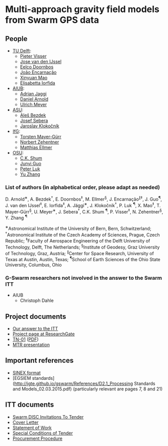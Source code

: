 # Multi-approach gravity field models from Swarm GPS data

## People

- [TU Delft](http://www.lr.tudelft.nl/en/organisation/departments/space-engineering/astrodynamics-and-space-missions/people/):
  - [Pieter Visser](https://www.tudelft.nl/en/staff/p.n.a.m.visser/)
  - [Jose van den IJssel](https://www.tudelft.nl/en/staff/j.a.a.vandenijssel/)
  - [Eelco Doornbos](https://www.tudelft.nl/en/staff/e.n.doornbos/)
  - [João Encarnação](https://directory.utexas.edu/index.php?q=encarnacao&scope=all&i=2)
  - [Xinyuan Mao](https://www.tudelft.nl/en/staff/x.mao/)
  - [Elisabetta Iorfida](https://www.tudelft.nl/staff/e.iorfida/)
- [AIUB](http://www.aiub.unibe.ch/about_us/team/index_eng.html):
  - [Adrian Jaggi](http://www.aiub.unibe.ch/ueber_uns/personen/prof_dr_jaeggi_adrian/index_ger.html)
  - [Daniel Arnold](http://www.aiub.unibe.ch/ueber_uns/personen/dr_arnold_daniel/index_ger.html)
  - [Ulrich Meyer](http://www.aiub.unibe.ch/ueber_uns/personen/dr_meyer_ulrich/index_ger.html)
- [ASU](http://galaxy.asu.cas.cz/planets/index.php?page=people):
  - [Aleš Bezdek](http://www1.asu.cas.cz/person/bezdek.html)
  - [Josef Sebera](https://scholar.google.cz/citations?user=uCceqE8AAAAJ)
  - [Jaroslav Klokočník](http://www1.asu.cas.cz/person/klokocnik.html)
- [IfG](https://www.tugraz.at/institute/ifg/institute/team/):
  - [Torsten Mayer-Gürr](https://online.tugraz.at/tug_online/visitenkarte.show_vcard?pPersonenGruppe=3&pPersonenId=ADD0610FA1295423)
  - [Norbert Zehentner](https://online.tugraz.at/tug_online/visitenkarte.show_vcard?pPersonenGruppe=3&pPersonenId=F57785AFEDC61EF9)
  - [Matthias Ellmer](https://online.tugraz.at/tug_online/visitenkarte.show_vcard?pPersonenGruppe=3&pPersonenId=4FA7CD7854879AF5)
- [OSU](https://earthsciences.osu.edu/directory):
  - [C.K. Shum](https://earthsciences.osu.edu/people/shum.3)
  - [Junyi Guo](https://earthsciences.osu.edu/people/guo.81)
  - [Peter Luk](https://earthsciences.osu.edu/people/luk.8)
  - [Yu Zhang](https://earthsciences.osu.edu/people/zhang.6345)


### List of authors (in alphabetical order, please adapt as needed)

D. Arnold<sup>&lowast;</sup>,
A. Bezdek<sup>&dagger;</sup>,
E. Doornbos<sup>&Dagger;</sup>,
M. Ellmer<sup>&sect;</sup>,
J. Encarnação<sup>&parallel;&Dagger;</sup>,
J. Guo<sup>&para;</sup>,
J. van den IJssel<sup>&Dagger;</sup>,
E. Iorfida<sup>&Dagger;</sup>,
A. Jäggi<sup>&lowast;</sup>,
J. Klokočník<sup>&dagger;</sup>,
P. Luk <sup>&para;</sup>,
X. Mao<sup>&Dagger;</sup>,
T. Mayer-Gürr<sup>&sect;</sup>,
U. Meyer<sup>&lowast;</sup>,
J. Sebera<sup>&dagger;</sup>,
C.K. Shum <sup>&para;</sup>,
P. Visser<sup>&Dagger;</sup>,
N. Zehentner<sup>&sect;</sup>,
Y. Zhang <sup>&para;</sup>
           
<sup>&lowast;</sup>Astronomical Institute of the University of Bern, Bern, Schwitzerland;
<sup>&dagger;</sup>Astronomical Institute of the Czech Academy of Sciences, Prague, Czech Republic;
<sup>&Dagger;</sup>Faculty of Aerospace Engineering of the Delft University of Technology, Delft, The Netherlands;
<sup>&sect;</sup>Institute of Geodesy, Graz University of Technology, Graz, Austria;
<sup>&parallel;</sup>Center for Space Research, University of Texas at Austin, Austin, Texas;
<sup>&para;</sup>School of Earth Sciences of the Ohio State University, Columbus, Ohio

### G-Swarm researchers not involved in the answer to the Swarm ITT

- AIUB
  - Christoph Dahle


## Project documents

- [Our answer to the ITT](http://jgte.github.io/gswarm/swarmITT_html.html)
- [Project page at ResearchGate](https://www.researchgate.net/project/Multi-approach-gravity-field-models-from-Swarm-GPS-data)
- [TN-01](http://jgte.github.io/gswarm/TN-01/TN-01_html.html) ([PDF](http://jgte.github.io/gswarm/TN-01/TN-01.pdf))
- [MTR presentation](http://jgte.github.io/gswarm/SW_HO_TUD_GS_0001_WP200-complete.pptx)

## Important references

- [SINEX format](http://jgte.github.io/gswarm/SINEX/)
- [EGSIEM standards](http://jgte.github.io/gswarm/References/D2.1_Processing Standards and Models_02.03.2015.pdf) (particularly relevant are pages 7, 8 and 21)

## ITT documents

- [Swarm DISC Invitations To Tender](http://www.space.dtu.dk/english/research/projects/project-descriptions/swarm/swarm_disc_itts)
- [Cover Letter](http://www.space.dtu.dk/english/-/media/Institutter/Space/forskning/projekter/swarm/SwarmDISC/SD-ITT-1_1/SW-CL-DTU-GS-111_Cover_letter_ITT_1_1_rev2.ashx?la=da)
- [Statement of Work](http://www.space.dtu.dk/english/-/media/Institutter/Space/forskning/projekter/swarm/SwarmDISC/SD-ITT-1_1/SW-SW-DTU-GS-111_ITT1-1_SoW.ashx?la=da)
- [Special Conditions of Tender](http://www.space.dtu.dk/english/-/media/Institutter/Space/forskning/projekter/swarm/SwarmDISC/SD-ITT-1_1/SW-TC-DTU-GS-111_ITT1-1_Special_Conditions_of_Tender.ashx?la=da)
- [Procurement Procedure](http://www.space.dtu.dk/english/-/media/Institutter/Space/forskning/projekter/swarm/SwarmDISC/SW-RS-DTU-GS-003_1B_Procurement_Procedure.ashx?la=da)



